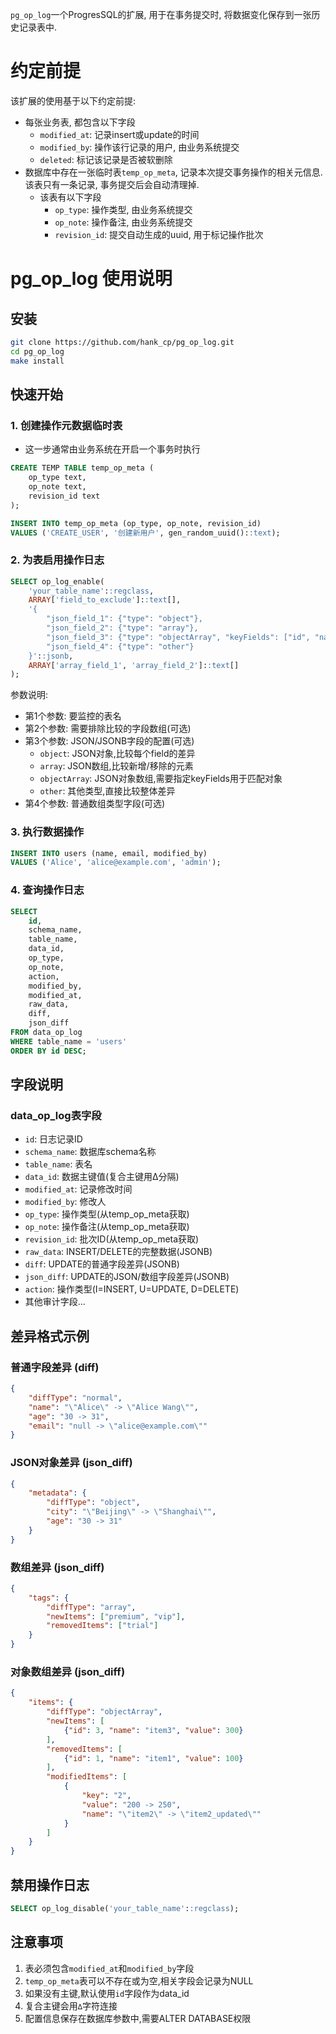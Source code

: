 `pg_op_log`一个ProgresSQL的扩展, 用于在事务提交时, 将数据变化保存到一张历史记录表中.

# 约定前提
该扩展的使用基于以下约定前提:
- 每张业务表, 都包含以下字段
	- `modified_at`: 记录insert或update的时间
	- `modified_by`: 操作该行记录的用户, 由业务系统提交
	- `deleted`: 标记该记录是否被软删除
- 数据库中存在一张临时表`temp_op_meta`, 记录本次提交事务操作的相关元信息. 该表只有一条记录, 事务提交后会自动清理掉.
	- 该表有以下字段
		- `op_type`: 操作类型, 由业务系统提交
		- `op_note`: 操作备注, 由业务系统提交
		- `revision_id`: 提交自动生成的uuid, 用于标记操作批次

# pg_op_log 使用说明

## 安装

```bash
git clone https://github.com/hank_cp/pg_op_log.git
cd pg_op_log
make install
```

## 快速开始

### 1. 创建操作元数据临时表
* 这一步通常由业务系统在开启一个事务时执行

```sql
CREATE TEMP TABLE temp_op_meta (
	op_type text,
	op_note text,
	revision_id text
);

INSERT INTO temp_op_meta (op_type, op_note, revision_id)
VALUES ('CREATE_USER', '创建新用户', gen_random_uuid()::text);
```

### 2. 为表启用操作日志

```sql
SELECT op_log_enable(
	'your_table_name'::regclass,
	ARRAY['field_to_exclude']::text[],
	'{
		"json_field_1": {"type": "object"},
		"json_field_2": {"type": "array"},
		"json_field_3": {"type": "objectArray", "keyFields": ["id", "name"]},
		"json_field_4": {"type": "other"}
	}'::jsonb,
	ARRAY['array_field_1', 'array_field_2']::text[]
);
```

参数说明:
- 第1个参数: 要监控的表名
- 第2个参数: 需要排除比较的字段数组(可选)
- 第3个参数: JSON/JSONB字段的配置(可选)
  - `object`: JSON对象,比较每个field的差异
  - `array`: JSON数组,比较新增/移除的元素
  - `objectArray`: JSON对象数组,需要指定keyFields用于匹配对象
  - `other`: 其他类型,直接比较整体差异
- 第4个参数: 普通数组类型字段(可选)

### 3. 执行数据操作

```sql
INSERT INTO users (name, email, modified_by) 
VALUES ('Alice', 'alice@example.com', 'admin');
```

### 4. 查询操作日志

```sql
SELECT 
	id,
	schema_name,
	table_name,
	data_id,
	op_type,
	op_note,
	action,
	modified_by,
	modified_at,
	raw_data,
	diff,
	json_diff
FROM data_op_log
WHERE table_name = 'users'
ORDER BY id DESC;
```

## 字段说明

### data_op_log表字段

- `id`: 日志记录ID
- `schema_name`: 数据库schema名称
- `table_name`: 表名
- `data_id`: 数据主键值(复合主键用∆分隔)
- `modified_at`: 记录修改时间
- `modified_by`: 修改人
- `op_type`: 操作类型(从temp_op_meta获取)
- `op_note`: 操作备注(从temp_op_meta获取)
- `revision_id`: 批次ID(从temp_op_meta获取)
- `raw_data`: INSERT/DELETE的完整数据(JSONB)
- `diff`: UPDATE的普通字段差异(JSONB)
- `json_diff`: UPDATE的JSON/数组字段差异(JSONB)
- `action`: 操作类型(I=INSERT, U=UPDATE, D=DELETE)
- 其他审计字段...

## 差异格式示例

### 普通字段差异 (diff)

```json
{
	"diffType": "normal",
	"name": "\"Alice\" -> \"Alice Wang\"",
	"age": "30 -> 31",
	"email": "null -> \"alice@example.com\""
}
```

### JSON对象差异 (json_diff)

```json
{
	"metadata": {
		"diffType": "object",
		"city": "\"Beijing\" -> \"Shanghai\"",
		"age": "30 -> 31"
	}
}
```

### 数组差异 (json_diff)

```json
{
	"tags": {
		"diffType": "array",
		"newItems": ["premium", "vip"],
		"removedItems": ["trial"]
	}
}
```

### 对象数组差异 (json_diff)

```json
{
	"items": {
		"diffType": "objectArray",
		"newItems": [
			{"id": 3, "name": "item3", "value": 300}
		],
		"removedItems": [
			{"id": 1, "name": "item1", "value": 100}
		],
		"modifiedItems": [
			{
				"key": "2",
				"value": "200 -> 250",
				"name": "\"item2\" -> \"item2_updated\""
			}
		]
	}
}
```

## 禁用操作日志

```sql
SELECT op_log_disable('your_table_name'::regclass);
```

## 注意事项

1. 表必须包含`modified_at`和`modified_by`字段
2. `temp_op_meta`表可以不存在或为空,相关字段会记录为NULL
3. 如果没有主键,默认使用`id`字段作为data_id
4. 复合主键会用`∆`字符连接
5. 配置信息保存在数据库参数中,需要ALTER DATABASE权限














